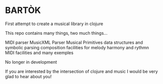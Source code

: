 # BARTÒK

First attempt to create a musical library in clojure

This repo contains many things, two much things...

MIDI parser
MusicXML Parser
Musical Primitives data structures and symbolic parsing
composition facilities for melody harmony and rythmn
MIDI facilities
and many exemples


No longer in development

If you are interested by the intersection of clojure and music I would be very glad to hear about you!



